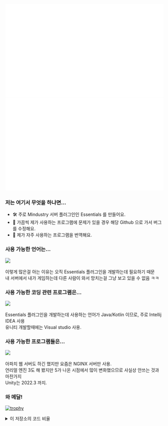 ![](https://raw.githubusercontent.com/kieaer/status/master/generated/overview.svg#gh-dark-mode-only)
![](https://raw.githubusercontent.com/kieaer/status/master/generated/languages.svg#gh-dark-mode-only)

### 저는 여기서 무엇을 하냐면...

  * 🛠️ 주로 Mindustry 서버 플러그인인 Essentials 를 만들어요.
  * 🐛 가끔씩 제가 사용하는 프로그램에 문제가 있을 경우 해당 Github 으로 가서 버그를 수정해요.
  * 📖 제가 자주 사용하는 프로그램을 번역해요.

### 사용 가능한 언어는...

<img src="https://skillicons.dev/icons?i=java,kotlin,css,html,jquery,php,c,cpp,rust,md,regex" />

이렇게 많은걸 아는 이유는 오직 Essentials 플러그인을 개발하는데 필요하기 때문<br>
내 서버에서 내가 게임하는데 다른 사람이 와서 망치는걸 그냥 보고 있을 수 없음 ㅋㅋ

### 사용 가능한 코딩 관련 프로그램은...

<img src="https://skillicons.dev/icons?i=idea,vscode,visualstudio,git,gradle,mysql,postgres,sqlite," />

Essentials 플러그인을 개발하는데 사용하는 언어가 Java/Kotlin 이므로, 주로 Intellij IDEA 사용<br>
유니티 개발할때에는 Visual studio 사용.

### 사용 가능한 프로그램들은...

<img src="https://skillicons.dev/icons?i=nginx,ps,unity,vim" />

아파치 웹 서버도 하긴 했지만 요즘은 NGINX 서버만 사용.<br>
언리얼 엔진 3도 해 봤지만 5가 나온 시점에서 많이 변화했으므로 사실상 안쓰는 것과 마찬가지<br>
Unity는 2022.3 까지.

### 와 메달!

[![trophy](https://github-profile-trophy.vercel.app/?username=kieaer)](https://github.com/kieaer/github-profile-trophy)

<details>
  <summary>이 저장소의 코드 비율</summary> 
  <img src="https://cr-skills-chart-widget.azurewebsites.net/api/api?username=kieaer" />
</details>
